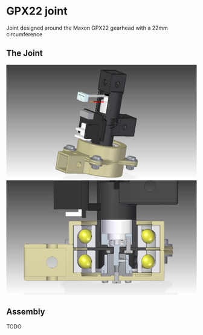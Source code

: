 # GPX22 joint
Joint designed around the Maxon GPX22 gearhead with a 22mm circumference

## The Joint
![joint assembly](./img/22mm_joint_assembly.jpg)
![joint cutout](./img/22mm_joint_assembly_cutout.jpg)

## Assembly
TODO